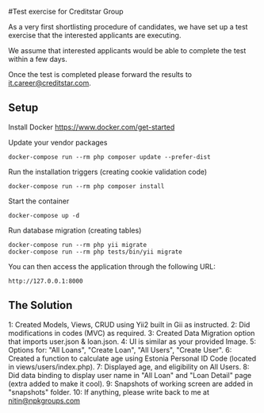 #Test exercise for Creditstar Group

As a very first shortlisting procedure of candidates, we have set up a test exercise that the interested applicants are executing.  

We assume that interested applicants would be able to complete the test within a few days. 

Once the test is completed please forward the results to <it.career@creditstar.com>.

## Setup

Install Docker https://www.docker.com/get-started

Update your vendor packages

    docker-compose run --rm php composer update --prefer-dist
    
Run the installation triggers (creating cookie validation code)

    docker-compose run --rm php composer install    
    
Start the container

    docker-compose up -d
    
Run database migration (creating tables)

    docker-compose run --rm php yii migrate    
    docker-compose run --rm php tests/bin/yii migrate    
        
You can then access the application through the following URL:

    http://127.0.0.1:8000

## The Solution

1: Created Models, Views, CRUD using Yii2 built in Gii as instructed.
2: Did modifications in codes (MVC) as required.
3: Created Data Migration option that imports user.json & loan.json.
4: UI is similar as your provided Image.
5: Options for: "All Loans", "Create Loan", "All Users", "Create User".
6: Created a function to calculate age using Estonia Personal ID Code (located in views/users/index.php).
7: Displayed age, and eligibility on All Users.
8: Did data binding to display user name in "All Loan" and "Loan Detail" page (extra added to make it cool).
9: Snapshots of working screen are added in "snapshots" folder.
10: If anything, please write back to me at nitin@npkgroups.com 
